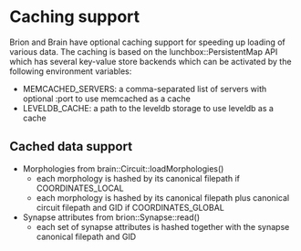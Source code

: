 Caching support
============

Brion and Brain have optional caching support for speeding up loading of various
data. The caching is based on the lunchbox::PersistentMap API which has several
key-value store backends which can be activated by the following environment
variables:

* MEMCACHED_SERVERS: a comma-separated list of servers with optional :port to
                     use memcached as a cache
* LEVELDB_CACHE: a path to the leveldb storage to use leveldb as a cache

## Cached data support

* Morphologies from brain::Circuit::loadMorphologies()
  * each morphology is hashed by its canonical filepath if COORDINATES_LOCAL
  * each morphology is hashed by its canonical filepath plus canonical circuit
    filepath and GID if COORDINATES_GLOBAL
* Synapse attributes from brion::Synapse::read()
  * each set of synapse attributes is hashed together with the synapse canonical
    filepath and GID
